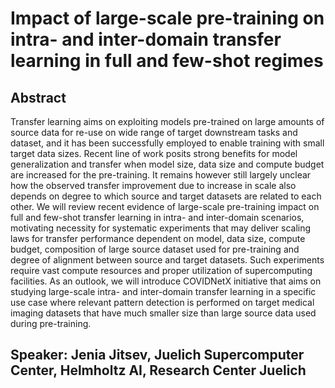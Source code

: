 # Impact of large-scale pre-training on intra- and inter-domain transfer learning in full and few-shot regimes

## Abstract
Transfer learning aims on exploiting models pre-trained on large amounts of source data for re-use on wide range of target downstream tasks and dataset, and it has been successfully employed to enable training with small target data sizes. Recent line of work posits strong benefits for model generalization and transfer when model size, data size and compute budget are increased for the pre-training. It remains however still largely unclear how the observed transfer improvement due to increase in scale also depends on degree to which source and target datasets are related to each other. We will review recent evidence of large-scale pre-training impact on full and few-shot transfer learning in intra- and inter-domain scenarios, motivating necessity for systematic experiments that may deliver scaling laws for transfer performance dependent on model, data size, compute budget, composition of large source dataset used for pre-training and degree of alignment between source and target datasets. Such experiments require vast compute resources and proper utilization of supercomputing facilities. As an outlook, we will introduce COVIDNetX initiative that aims on studying large-scale intra- and inter-domain transfer learning in a specific use case where relevant pattern detection is performed on target medical imaging datasets that have much smaller size than large source data used during pre-training.

## Speaker: Jenia Jitsev, Juelich Supercomputer Center, Helmholtz AI, Research Center Juelich


